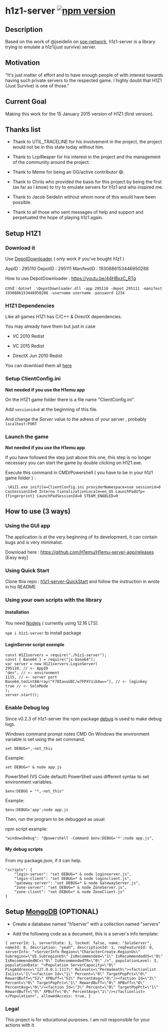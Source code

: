 # h1z1-server [![npm version](http://img.shields.io/npm/v/h1z1-server.svg?style=flat)](https://npmjs.org/package/h1z1-server "View this project on npm")

## Description

Based on the work of @jseidelin on [soe-network](https://github.com/psemu/soe-network),
h1z1-server is a library trying to emulate a h1z1(just survive) server.

## Motivation

"It's just matter of effort and to have enough people of with interest towards having such private servers to the respected game.
I highly doubt that H1Z1 (Just Survive) is one of those."

## Current Goal

Making this work for the 15 January 2015 version of H1Z1 (first version).

## Thanks list

- Thank to UTIL_TRACELINE for his involvement in the project, the project would not be in this state today without him.

- Thank to LcplReaper for his interest in the project and the management of the community around the project.

- Thank to Meme for being an OG/active contributor :smile:.

- Thank to Chriis who provided the basis for this project by being the first (as far as I know) to try to emulate servers for h1z1 and who inspired me.

- Thank to Jacob Seidelin without whom none of this would have been possible.

- Thank to all those who sent messages of help and support and perpetuated the hope of playing h1z1 again.

## Setup H1Z1

### Download it

Use [DepotDownloader](https://github.com/SteamRE/DepotDownloader) ( only work if you've bought h1z1 )

AppID : 295110 DepotID : 295111 ManifestID : 1930886153446950288

How to use DepotDownloader : https://youtu.be/44HBxzC_RTg

cmd : `dotnet .\DepotDownloader.dll -app 295110 -depot 295111 -manifest 1930886153446950288 -username username -password 1234`

### H1Z1 Dependencies

Like all games H1Z1 has C/C++ & DirectX dependencies.

You may already have them but just in case

- VC 2010 Redist

- VC 2015 Redist

- DirectX Jun 2010 Redist

You can download them all [here](https://mega.nz/file/RtwDWJ7b#QYlxpXz_t0_kp7_S8a7whnWsctJ3Fr5B2sQdnuTR9LQ)

### Setup ClientConfig.ini

**Not needed if you use the H1emu app**

On the H1Z1 game folder there is a file name "ClientConfig.ini".

Add `sessionid=0` at the beginning of this file.

And change the _Server_ value to the adress of your server , probably `localhost:PORT`

### Launch the game

**Not needed if you use the H1emu app**

If you have followed the step just above this one, this step is no longer necessary you can start the game by double clicking on H1Z1.exe.

Execute this command in CMD/Powershell ( you have to be in your h1z1 game folder ) :

`.\H1Z1.exe inifile=ClientConfig.ini providerNamespace=soe sessionid=0 CasSessionId=0 Interna tionalizationLocale=en_US LaunchPadUfp={fingerprint} LaunchPadSessionId=0 STEAM_ENABLED=0`

## How to use (3 ways)

### Using the GUI app

The application is at the very beginning of its development, it can contain bugs and is very minimalist.

Download here : https://github.com/H1emu/H1emu-server-app/releases [Easy way]

### Using Quick Start

Clone this repo : [h1z1-server-QuickStart](https://github.com/H1emu/h1z1-server-QuickStart) and follow the instruction in wrote in his README

### Using your own scripts with the library
#### Installation

You need [Nodejs](https://nodejs.org/en/) ( currently using 12.16 LTS).

`npm i h1z1-server` to install package

#### LoginServer script exemple

    const H1Z1servers = require("./h1z1-server");
    const { Base64 } = require("js-base64");
    var server = new H1Z1servers.LoginServer(
    295110, // <- AppID
    "dev", // <- environment
    1115, // <- server port
    Base64.toUint8Array("F70IaxuU8C/w7FPXY1ibXw=="), // <- loginkey
    true // <- SoloMode
    );
    server.start();

### Enable Debug log

Since v0.2.3 of h1z1-server the npm package [debug](https://www.npmjs.com/package/debug) is used to make debug logs.

Windows command prompt notes
CMD
On Windows the environment variable is set using the set command.

    set DEBUG=*,-not_this

Example:

    set DEBUG=* & node app.js

PowerShell (VS Code default)
PowerShell uses different syntax to set environment variables.

    $env:DEBUG = "*,-not_this"

Example:

    $env:DEBUG='app';node app.js

Then, run the program to be debugged as usual.

npm script example:

    "windowsDebug": "@powershell -Command $env:DEBUG='*';node app.js",

#### My debug scripts

From my package.json, if it can help.

    "scripts": {
        "login-server": "set DEBUG=* & node loginserver.js",
        "login-client": "set DEBUG=* & node loginclient.js",
        "gateway-server": "set DEBUG=* & node GatewayServer.js",
        "zone-server": "set DEBUG=* & node ZoneServer.js",
        "zone-client": "set DEBUG=* & node ZoneClient.js"
    }

## Setup [MongoDB](https://fastdl.mongodb.org/windows/mongodb-windows-x86_64-4.4.0-signed.msi) (OPTIONAL)

- Create a database named "h1server" with a collection named "servers"

- Add the following code as a document, this is a server's info template:

`{
                    serverId: 1,
                    serverState: 2,
                    locked: false,
                    name: "SoloServer",
                    nameId: 8,
                    description: "yeah",
                    descriptionId: 1,
                    reqFeatureId: 0,
                    serverInfo:
                    "<ServerInfo Region=\"CharacterCreate.RegionUs\" Subregion=\"UI.SubregionUS\" IsRecommended=\"1\" IsRecommendedVS=\"0\" IsRecommendedNC=\"0\" IsRecommendedTR=\"0\" />",
                    populationLevel: 3,
                    populationData:
                    "<Population ServerCapacity=\"0\" PingAddress=\"127.0.0.1:1117\" Rulesets=\"Permadeath\"><factionlist IsList=\"1\"><faction Id=\"1\" Percent=\"0\" TargetPopPct=\"0\" RewardBuff=\"52\" XPBuff=\"52\" PercentAvg=\"0\"/><faction Id=\"2\" Percent=\"0\" TargetPopPct=\"1\" RewardBuff=\"0\" XPBuff=\"0\" PercentAvg=\"0\"/><faction Id=\"3\" Percent=\"0\" TargetPopPct=\"1\" RewardBuff=\"0\" XPBuff=\"0\" PercentAvg=\"1\"/></factionlist></Population>",
                    allowedAccess: true,
                  }`

### Legal

This project is for educational purposes. I am not responsible for your actions with it.
